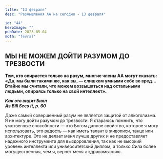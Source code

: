 ```yaml
---
title: "13 февраля"
desc: "Размышления АА на сегодня - 13 февраля"

id: "44"
heroImage: ""
pubDate: 2023-05-04
moth: "fevral"
---
```


## МЫ НЕ МОЖЕМ ДОЙТИ РАЗУМОМ ДО ТРЕЗВОСТИ

**Тем, кто опирается только на разум, многие члены АА могут сказать: «Да, мы
были такими же, как вы, — слишком умными себе во вред… Втайне мы считали, что
можем возвышаться над остальными людьми, опираясь только на свой интеллект».**

**_Как это видит Билл  
As Bill Sees It, p. 60_**

Даже самый совершенный разум не является защитой от алкоголизма. Я не могу
дойти разумом до трезвости. Я стараюсь помнить, что умственные способности —
это Богом данное свойство, которое я могу использовать, это радость — как
иметь талант в живописи, танце или архитектуре. Это не делает меня лучше
других и не предоставляет надежного инструмента для выздоровления, так как не
высокий уровень интеллекта или университетский диплом, а только Сила более
могущественная, чем я, вернет меня к здравомыслию.
